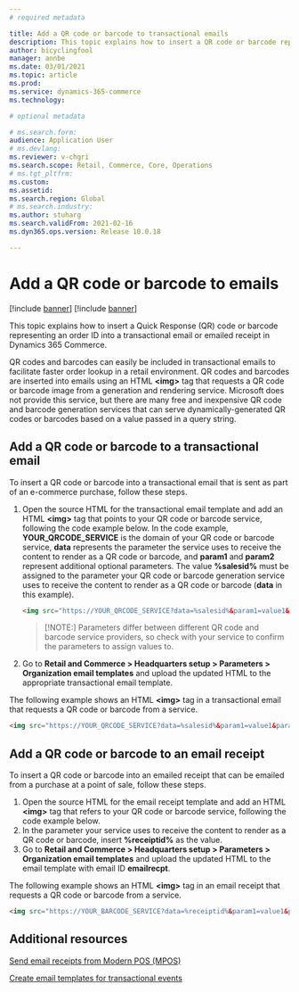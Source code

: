 ```yaml
---
# required metadata

title: Add a QR code or barcode to transactional emails
description: This topic explains how to insert a QR code or barcode representing an order ID into a transactional email or emailed receipt in Dynamics 365 Commerce.
author: bicyclingfool
manager: annbe
ms.date: 03/01/2021
ms.topic: article
ms.prod: 
ms.service: dynamics-365-commerce
ms.technology: 

# optional metadata

# ms.search.form: 
audience: Application User
# ms.devlang: 
ms.reviewer: v-chgri
ms.search.scope: Retail, Commerce, Core, Operations
# ms.tgt_pltfrm: 
ms.custom: 
ms.assetid: 
ms.search.region: Global
# ms.search.industry: 
ms.author: stuharg
ms.search.validFrom: 2021-02-16
ms.dyn365.ops.version: Release 10.0.18

---
```


# Add a QR code or barcode to emails

[!include [banner](includes/banner.md)]
[!include [banner](includes/preview-banner.md)]

This topic explains how to insert a Quick Response (QR) code or barcode representing an order ID into a transactional email or emailed receipt in Dynamics 365 Commerce.

QR codes and barcodes can easily be included in transactional emails to facilitate faster order lookup in a retail environment. QR codes and barcodes are inserted into emails using an HTML **\<img\>** tag that requests a QR code or barcode image from a generation and rendering service. Microsoft does not provide this service, but there are many free and inexpensive QR code and barcode generation services that can serve dynamically-generated QR codes or barcodes based on a value passed in a query string. 

## Add a QR code or barcode to a transactional email

To insert a QR code or barcode into a transactional email that is sent as part of an e-commerce purchase, follow these steps.

1. Open the source HTML for the transactional email template and add an HTML **\<img\>** tag that points to your QR code or barcode service, following the code example below. In the code example, **YOUR_QRCODE_SERVICE** is the domain of your QR code or barcode service, **data** represents the parameter the service uses to receive the content to render as a QR code or barcode, and **param1** and **param2** represent additional optional parameters. The value **%salesid%** must be assigned to the parameter your QR code or barcode generation service uses to receive the content to render as a QR code or barcode (**data** in this example).    
    ```HTML
    <img src="https://YOUR_QRCODE_SERVICE?data=%salesid%&param1=value1&param2=value2" alt="%salesid%" />
    ```
    > [!NOTE:]
    > Parameters differ between different QR code and barcode service providers, so check with your service to confirm the parameters to assign values to.
1. Go to **Retail and Commerce \> Headquarters setup \> Parameters \> Organization email templates** and upload the updated HTML to the appropriate transactional email template.

The following example shows an HTML **\<img\>** tag in a transactional email that requests a QR code or barcode from a service. 

```HTML
<img src="https://YOUR_QRCODE_SERVICE?data=%salesid%&param1=value1&param2=value2" alt="%salesid%" />
```

## Add a QR code or barcode to an email receipt

To insert a QR code or barcode into an emailed receipt that can be emailed from a purchase at a point of sale, follow these steps.

1. Open the source HTML for the email receipt template and add an HTML **\<img\>** tag that refers to your QR code or barcode service, following the code example below. 
2. In the parameter your service uses to receive the content to render as a QR code or barcode, insert **%receiptid%** as the value.
1. Go to **Retail and Commerce \> Headquarters setup \> Parameters \> Organization email templates** and upload the updated HTML to the email template with email ID **emailrecpt**.

The following example shows an HTML **\<img\>** tag in an email receipt that requests a QR code or barcode from a service. 

```HTML
<img src="https://YOUR_BARCODE_SERVICE?data=%receiptid%&param1=value1&param2=value2" alt="%receiptid%" />
```

## Additional resources

[Send email receipts from Modern POS (MPOS)](email-receipts.md)

[Create email templates for transactional events](email-templates-transactions.md)
